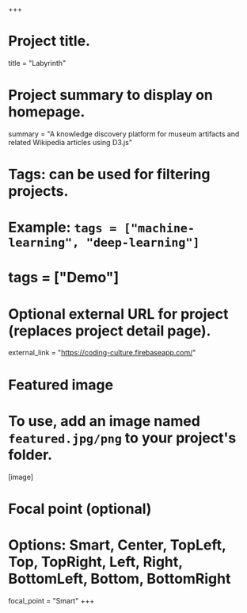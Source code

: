 +++
# Project title.
title = "Labyrinth"

# Project summary to display on homepage.
summary = "A knowledge discovery platform for museum artifacts and related Wikipedia articles using D3.js"

# Tags: can be used for filtering projects.
# Example: `tags = ["machine-learning", "deep-learning"]`
# tags = ["Demo"]

# Optional external URL for project (replaces project detail page).
external_link = "https://coding-culture.firebaseapp.com/"

# Featured image
# To use, add an image named `featured.jpg/png` to your project's folder. 
[image]
  # Focal point (optional)
  # Options: Smart, Center, TopLeft, Top, TopRight, Left, Right, BottomLeft, Bottom, BottomRight
  focal_point = "Smart"
+++

